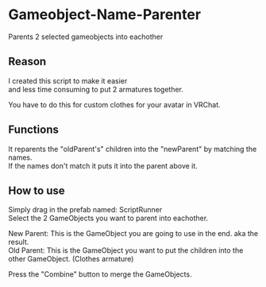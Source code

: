 # Gameobject-Name-Parenter
Parents 2 selected gameobjects into eachother

## Reason
I created this script to make it easier  
and less time consuming to put 2 armatures together.

You have to do this for custom clothes for your avatar
in VRChat.

## Functions
It reparents the "oldParent's" children into the "newParent" by matching the names.  
If the names don't match it puts it into the parent above it.

## How to use
Simply drag in the prefab named: ScriptRunner  
Select the 2 GameObjects you want to parent into eachother.

New Parent: This is the GameObject you are going to use in the end. aka the result.  
Old Parent: This is the GameObject you want to put the children into the other GameObject. (Clothes armature)

Press the "Combine" button to merge the GameObjects.
